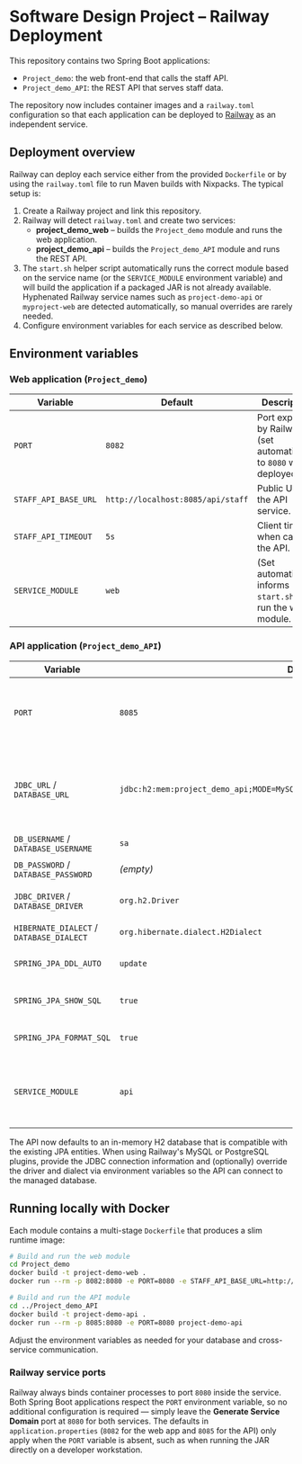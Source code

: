# Software Design Project – Railway Deployment

This repository contains two Spring Boot applications:

- `Project_demo`: the web front-end that calls the staff API.
- `Project_demo_API`: the REST API that serves staff data.

The repository now includes container images and a `railway.toml` configuration so that each
application can be deployed to [Railway](https://railway.app/) as an independent service.

## Deployment overview

Railway can deploy each service either from the provided `Dockerfile` or by using the
`railway.toml` file to run Maven builds with Nixpacks. The typical setup is:

1. Create a Railway project and link this repository.
2. Railway will detect `railway.toml` and create two services:
   - **project_demo_web** – builds the `Project_demo` module and runs the web application.
   - **project_demo_api** – builds the `Project_demo_API` module and runs the REST API.
3. The `start.sh` helper script automatically runs the correct module based on the service
   name (or the `SERVICE_MODULE` environment variable) and will build the application if a
   packaged JAR is not already available. Hyphenated Railway service names such as
   `project-demo-api` or `myproject-web` are detected automatically, so manual overrides are
   rarely needed.
4. Configure environment variables for each service as described below.

## Environment variables

### Web application (`Project_demo`)

| Variable | Default | Description |
|----------|---------|-------------|
| `PORT` | `8082` | Port exposed by Railway (set automatically to `8080` when deployed). |
| `STAFF_API_BASE_URL` | `http://localhost:8085/api/staff` | Public URL of the API service. |
| `STAFF_API_TIMEOUT` | `5s` | Client timeout when calling the API. |
| `SERVICE_MODULE` | `web` | (Set automatically) informs `start.sh` to run the web module. |

### API application (`Project_demo_API`)

| Variable | Default | Description |
|----------|---------|-------------|
| `PORT` | `8085` | Port exposed by Railway (set automatically to `8080` when deployed). |
| `JDBC_URL` / `DATABASE_URL` | `jdbc:h2:mem:project_demo_api;MODE=MySQL;DATABASE_TO_LOWER=TRUE;DB_CLOSE_DELAY=-1` | JDBC connection string. Overrides the values below when provided. |
| `DB_USERNAME` / `DATABASE_USERNAME` | `sa` | Database username. |
| `DB_PASSWORD` / `DATABASE_PASSWORD` | _(empty)_ | Database password. |
| `JDBC_DRIVER` / `DATABASE_DRIVER` | `org.h2.Driver` | Fully qualified JDBC driver class name. |
| `HIBERNATE_DIALECT` / `DATABASE_DIALECT` | `org.hibernate.dialect.H2Dialect` | Hibernate SQL dialect. |
| `SPRING_JPA_DDL_AUTO` | `update` | JPA schema management strategy. |
| `SPRING_JPA_SHOW_SQL` | `true` | Enables SQL logging when set to `true`. |
| `SPRING_JPA_FORMAT_SQL` | `true` | Formats SQL logging when set to `true`. |
| `SERVICE_MODULE` | `api` | (Set automatically) informs `start.sh` to run the API module. |

The API now defaults to an in-memory H2 database that is compatible with the existing JPA
entities. When using Railway's MySQL or PostgreSQL plugins, provide the JDBC connection
information and (optionally) override the driver and dialect via environment variables so the
API can connect to the managed database.

## Running locally with Docker

Each module contains a multi-stage `Dockerfile` that produces a slim runtime image:

```bash
# Build and run the web module
cd Project_demo
docker build -t project-demo-web .
docker run --rm -p 8082:8080 -e PORT=8080 -e STAFF_API_BASE_URL=http://host.docker.internal:8085/api/staff project-demo-web

# Build and run the API module
cd ../Project_demo_API
docker build -t project-demo-api .
docker run --rm -p 8085:8080 -e PORT=8080 project-demo-api
```

Adjust the environment variables as needed for your database and cross-service communication.

### Railway service ports

Railway always binds container processes to port `8080` inside the service. Both Spring Boot
applications respect the `PORT` environment variable, so no additional configuration is required
— simply leave the **Generate Service Domain** port at `8080` for both services. The defaults in
`application.properties` (`8082` for the web app and `8085` for the API) only apply when the
`PORT` variable is absent, such as when running the JAR directly on a developer workstation.

